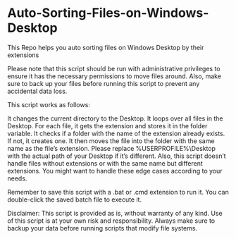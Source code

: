 # Auto-Sorting-Files-on-Windows-Desktop
This Repo helps you auto sorting files on Windows Desktop by their extensions


Please note that this script should be run with administrative privileges to ensure it has the necessary permissions to move files around. Also, make sure to back up your files before running this script to prevent any accidental data loss.

This script works as follows:

It changes the current directory to the Desktop.
It loops over all files in the Desktop.
For each file, it gets the extension and stores it in the folder variable.
It checks if a folder with the name of the extension already exists. If not, it creates one.
It then moves the file into the folder with the same name as the file’s extension.
Please replace %USERPROFILE%\Desktop with the actual path of your Desktop if it’s different. Also, this script doesn’t handle files without extensions or with the same name but different extensions. You might want to handle these edge cases according to your needs.

Remember to save this script with a .bat or .cmd extension to run it. You can double-click the saved batch file to execute it.

Disclaimer: This script is provided as is, without warranty of any kind. Use of this script is at your own risk and responsibility. Always make sure to backup your data before running scripts that modify file systems.
